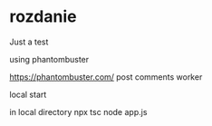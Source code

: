 # rozdanie
Just a test


using phantombuster

https://phantombuster.com/
post comments worker


local start

in local directory
npx tsc
node app.js